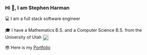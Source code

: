 ### Hi 👋, I am Stephen Harman

💻 I am a full stack software engineer

🎓 I have a Mathematics B.S. and a Computer Science B.S. from the University of Utah <img src="https://upload.wikimedia.org/wikipedia/commons/b/be/Utah_Utes_logo.svg" alt="go" width="20" height="20" align="center"/>

😎 Here is my [Portfolio](https://stephenfuncode.github.io/Portfolio/)
